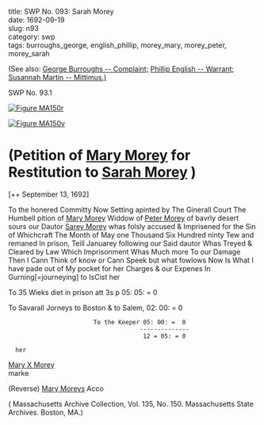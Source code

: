 title: SWP No. 093: Sarah Morey  
date: 1692-09-19  
slug: n93  
category: swp  
tags: burroughs_george, english_phillip, morey_mary, morey_peter, morey_sarah




(See also: [George Burroughs -- Complaint;](/n22.html#n22.1) [Phillip English -- Warrant;](/n49.html#n49.1) [Susannah Martin -- Mittimus.)](/n92.html#n92.2)

<div markdown class="doc" id="n93.1">

<div class="doc_id">SWP No. 93.1</div>


<span markdown class="figure">[![Figure MA150r](archives/MA135/small/MA150r.jpg)](archives/MA135/large/MA150r.jpg)</span>

<span markdown class="figure">[![Figure MA150v](archives/MA135/small/MA150v.jpg)](archives/MA135/large/MA150v.jpg)</span>

# (Petition of [Mary Morey](/tag/morey_mary.html) for Restitution to [Sarah Morey](/tag/morey_sarah.html) )

[++ September 13, 1692]

To the honered Committy Now Setting apinted by The Ginerall Court The Humbell pition of [Mary Morey](/tag/morey_mary.html) Widdow of [Peter Morey](/tag/morey_peter.html) of bavrly desert sours our Dautor [Sarey Morey](/tag/morey_sarah.html) whas folsly accused & Imprisened for the Sin of Whichcraft The Month of May one Thousand Six Hundred ninty Tew and remaned In prison, Teill Januarey following our Said dautor Whas Treyed & Cleared by Law Which Imprisonment Whas Much more To our Damage Then I Cann Think of know or Cann Speek but what fowlows Now Is What I have pade out of My pocket for her Charges & our Expenes In Gurning[=journeying] to IsCist her

To 35 Wieks diet in prison att 3s p 05: 05: = 0 

To Savarall Jorneys to Boston & to Salem, 02: 00: =  0

                            To the Keeper 05: 00: =  0  
                                         --------------                                        
                                          12 = 05: = 0  
             
      her  
[Mary X Morey](/tag/morey_mary.html)  
    marke 

(Reverse)  [Mary Moreys](/tag/morey_mary.html) Acco 

( Massachusetts Archive Collection, Vol. 135, No. 150. Massachusetts State Archives. Boston, MA.)

</div>
